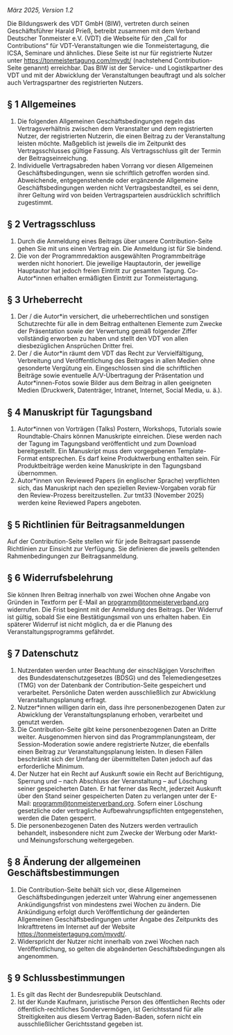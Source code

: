 *März 2025, Version 1.2*

Die Bildungswerk des VDT GmbH (BIW), vertreten durch seinen Geschäftsführer Harald Prieß, betreibt zusammen mit dem Verband Deutscher Tonmeister e.V. (VDT) die Webseite für den „Call for Contributions“ für VDT-Veranstaltungen wie die Tonmeistertagung, die ICSA, Seminare und ähnliches. Diese Seite ist nur für registrierte Nutzer unter https://tonmeistertagung.com/myvdt/ (nachstehend Contribution-Seite genannt) erreichbar. 
Das BIW ist der Service- und Logistikpartner des VDT und mit der Abwicklung der Veranstaltungen beauftragt und als solcher auch Vertragspartner des registrierten Nutzers.

## § 1 Allgemeines
1. Die folgenden Allgemeinen Geschäftsbedingungen regeln das Vertragsverhältnis zwischen dem Veranstalter und dem registrierten Nutzer, der registrierten Nutzerin, die einen Beitrag zu der Veranstaltung leisten möchte. Maßgeblich ist jeweils die im Zeitpunkt des Vertragsschlusses gültige Fassung. Als Vertragsschluss gilt der Termin der Beitragseinreichung.
2. Individuelle Vertragsabreden haben Vorrang vor diesen Allgemeinen Geschäftsbedingungen, wenn sie schriftlich getroffen worden sind. Abweichende, entgegenstehende oder ergänzende Allgemeine Geschäftsbedingungen werden nicht Vertragsbestandteil, es sei denn, ihrer Geltung wird von beiden Vertragsparteien ausdrücklich schriftlich zugestimmt.

## § 2 Vertragsschluss  
1. Durch die Anmeldung eines Beitrags über unsere Contribution-Seite gehen Sie mit uns einen Vertrag ein. Die Anmeldung ist für Sie bindend.
2. Die von der Programmredaktion ausgewählten Programmbeiträge werden nicht honoriert. Die jeweilige Hauptautorin, der jeweilige Hauptautor hat jedoch freien Eintritt zur gesamten Tagung. Co-Autor\*innen erhalten ermäßigten Eintritt zur Tonmeistertagung.

## § 3 Urheberrecht
1. Der / die Autor\*in versichert, die urheberrechtlichen und sonstigen Schutzrechte für alle in dem Beitrag enthaltenen Elemente zum Zwecke der Präsentation sowie der Verwertung gemäß folgender Ziffer vollständig erworben zu haben und stellt den VDT von allen diesbezüglichen Ansprüchen Dritter frei.
2. Der / die Autor\*in räumt dem VDT das Recht zur Vervielfältigung, Verbreitung und Veröffentlichung des Beitrages in allen Medien ohne gesonderte Vergütung ein. Eingeschlossen sind die schriftlichen Beiträge sowie eventuelle A/V-Übertragung der Präsentation und Autor*innen-Fotos sowie Bilder aus dem Beitrag in allen geeigneten Medien (Druckwerk, Datenträger, Intranet, Internet, Social Media, u. ä.).

## § 4 Manuskript für Tagungsband
1. Autor\*innen von Vorträgen (Talks) Postern, Workshops, Tutorials sowie Roundtable-Chairs können Manuskripte einreichen. Diese werden nach der Tagung im Tagungsband veröffentlicht und zum Download bereitgestellt. Ein Manuskript muss dem vorgegebenen Template-Format entsprechen. Es darf keine Produktwerbung enthalten sein. Für Produktbeiträge werden keine Manuskripte in den Tagungsband übernommen.
2. Autor\*innen von Reviewed Papers (in englischer Sprache) verpflichten sich, das Manuskript nach den speziellen Review-Vorgaben vorab für den Review-Prozess bereitzustellen. Zur tmt33 (November 2025) werden keine Reviewed Papers angeboten.

## § 5 Richtlinien für Beitragsanmeldungen
Auf der Contribution-Seite stellen wir für jede Beitragsart passende Richtlinien zur Einsicht zur Verfügung. Sie definieren die jeweils geltenden Rahmenbedingungen zur Beitragsanmeldung.

## § 6 Widerrufsbelehrung 
Sie können Ihren Beitrag innerhalb von zwei Wochen ohne Angabe von Gründen in Textform per E-Mail an programm@tonmeisterverband.org widerrufen. Die Frist beginnt mit der Anmeldung des Beitrags. Der Widerruf ist gültig, sobald Sie eine Bestätigungsmail von uns erhalten haben. Ein späterer Widerruf ist nicht möglich, da er die Planung des Veranstaltungsprogramms gefährdet.

## § 7 Datenschutz
1. Nutzerdaten werden unter Beachtung der einschlägigen Vorschriften des Bundesdatenschutzgesetzes (BDSG) und des Telemediengesetzes (TMG) von der Datenbank der Contribution-Seite gespeichert und verarbeitet. Persönliche Daten werden ausschließlich zur Abwicklung Veranstaltungsplanung erfragt.
2. Nutzer*innen willigen darin ein, dass ihre personenbezogenen Daten zur Abwicklung der Veranstaltungsplanung erhoben, verarbeitet und genutzt werden.
3. Die Contribution-Seite gibt keine personenbezogenen Daten an Dritte weiter. Ausgenommen hiervon sind das Programmplanungsteam, der Session-Moderation sowie andere registrierte Nutzer, die ebenfalls einen Beitrag zur Veranstaltungsplanung leisten. In diesen Fällen beschränkt sich der Umfang der übermittelten Daten jedoch auf das erforderliche Minimum.
4. Der Nutzer hat ein Recht auf Auskunft sowie ein Recht auf Berichtigung, Sperrung und – nach Abschluss der Veranstaltung – auf Löschung seiner gespeicherten Daten. Er hat ferner das Recht, jederzeit Auskunft über den Stand seiner gespeicherten Daten zu verlangen unter der E-Mail: programm@tonmeisterverband.org. Sofern einer Löschung gesetzliche oder vertragliche Aufbewahrungspflichten entgegenstehen, werden die Daten gesperrt.
5. Die personenbezogenen Daten des Nutzers werden vertraulich behandelt, insbesondere nicht zum Zwecke der Werbung oder Markt- und Meinungsforschung weitergegeben.

## § 8 Änderung der allgemeinen Geschäftsbestimmungen
1. Die Contribution-Seite behält sich vor, diese Allgemeinen Geschäftsbedingungen jederzeit unter Wahrung einer angemessenen Ankündigungsfrist von mindestens zwei Wochen zu ändern. Die Ankündigung erfolgt durch Veröffentlichung der geänderten Allgemeinen Geschäftsbedingungen unter Angabe des Zeitpunkts des Inkrafttretens im Internet auf der Website https://tonmeistertagung.com/myvdt/.
2. Widerspricht der Nutzer nicht innerhalb von zwei Wochen nach Veröffentlichung, so gelten die abgeänderten Geschäftsbedingungen als angenommen.

## § 9 Schlussbestimmungen
1. Es gilt das Recht der Bundesrepublik Deutschland.
2. Ist der Kunde Kaufmann, juristische Person des öffentlichen Rechts oder öffentlich-rechtliches Sondervermögen, ist Gerichtsstand für alle Streitigkeiten aus diesem Vertrag Baden-Baden, sofern nicht ein ausschließlicher Gerichtsstand gegeben ist.